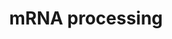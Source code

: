 ---
annotations:
- id: PW:0001073
  parent: regulatory pathway
  type: Pathway Ontology
  value: spliceosome pathway
authors:
- Nsalomonis
- MaintBot
- AlexanderPico
- Thomas
- Khanspers
- Ddigles
- Cizar
- Fehrhart
citedin:
- link: PMC7339012
- link: PMC5732286
description: 'Adapted from Reactome, see: [http://www.reactome.org/cgi-bin/eventbrowser_st_id?ST_ID=REACT_1675.1
  REACT 1675.1]  This process describes the conversion of precursor messenger RNA
  into mature messenger RNA (mRNA). The pre-mRNA molecule undergoes three main modifications.
  These modifications are 5'' capping, 3'' polyadenylation, and RNA splicing, which
  occur in the cell nucleus before the RNA is translated.  5'' Capping: Capping of
  the pre-mRNA involves the addition of 7-methylguanosine (m7G) to the 5'' end. The
  cap protects the 5'' end of the primary RNA transcript from attack by ribonucleases
  that have specificity to the 3''5'' phosphodiester bonds.  3'' Processing: The pre-mRNA
  processing at the 3'' end of the RNA molecule involves cleavage of its 3'' end and
  then the addition of about 200 adenine residues to form a poly(A) tail. As the poly(A)
  tails is synthesised, it binds multiple copies of poly(A) binding protein, which
  protects the 3''end from ribonuclease digestion.  Splicing: RNA splicing is the
  process by which introns, regions of RNA that do not code for protein, are removed
  from the pre-mRNA and the remaining exons connected to re-form a single continuous
  molecule.  Description adapted from Wikipedia: http://en.wikipedia.org/wiki/Post-transcriptional_modification'
last-edited: 2022-05-18
organisms:
- Mus musculus
redirect_from:
- /index.php/Pathway:WP310
- /instance/WP310
- /instance/WP310_rr122791
revision: r122791
schema-jsonld:
- '@context': https://schema.org/
  '@id': https://wikipathways.github.io/pathways/WP310.html
  '@type': Dataset
  creator:
    '@type': Organization
    name: WikiPathways
  description: 'Adapted from Reactome, see: [http://www.reactome.org/cgi-bin/eventbrowser_st_id?ST_ID=REACT_1675.1
    REACT 1675.1]  This process describes the conversion of precursor messenger RNA
    into mature messenger RNA (mRNA). The pre-mRNA molecule undergoes three main modifications.
    These modifications are 5'' capping, 3'' polyadenylation, and RNA splicing, which
    occur in the cell nucleus before the RNA is translated.  5'' Capping: Capping
    of the pre-mRNA involves the addition of 7-methylguanosine (m7G) to the 5'' end.
    The cap protects the 5'' end of the primary RNA transcript from attack by ribonucleases
    that have specificity to the 3''5'' phosphodiester bonds.  3'' Processing: The
    pre-mRNA processing at the 3'' end of the RNA molecule involves cleavage of its
    3'' end and then the addition of about 200 adenine residues to form a poly(A)
    tail. As the poly(A) tails is synthesised, it binds multiple copies of poly(A)
    binding protein, which protects the 3''end from ribonuclease digestion.  Splicing:
    RNA splicing is the process by which introns, regions of RNA that do not code
    for protein, are removed from the pre-mRNA and the remaining exons connected to
    re-form a single continuous molecule.  Description adapted from Wikipedia: http://en.wikipedia.org/wiki/Post-transcriptional_modification'
  keywords:
  - 0610009C03Rik
  - 0610009D07Rik
  - 0610009J05Rik
  - 0610033I05Rik
  - 0710005M24Rik
  - 1110017C15Rik
  - 1110033J19Rik
  - 1110034O07Rik
  - 1110037F02Rik
  - 1190002L16Rik
  - 1190005F20Rik
  - 1200009B18Rik
  - 1300006N24Rik
  - 1500011J06Rik
  - 1500012C14Rik
  - 1600023H17Rik
  - 1700003D06Rik
  - 1700009P03Rik
  - 1700012H05Rik
  - 1700025B16Rik
  - 1700047G05Rik
  - 1700095D18Rik
  - 1810035L17Rik
  - 1810036A22Rik
  - 1810036E18Rik
  - 2010003O18Rik
  - 2010300K22Rik
  - 2010319N22Rik
  - 2210008M09Rik
  - 2310046H11Rik
  - 2400002F11Rik
  - 2410003C20Rik
  - 2410013L13Rik
  - 2410104I19Rik
  - 2410112D09Rik
  - 2600011C06Rik
  - 2600016C11Rik
  - 2600016F06Rik
  - 2610015J01Rik
  - 2610020N02Rik
  - 2610023M21Rik
  - 2610024A01Rik
  - 2610027L16Rik
  - 2610031L17Rik
  - 2610101N10Rik
  - 2610102M01Rik
  - 2610209F03Rik
  - 2610317D23Rik
  - 2700028P07Rik
  - 2700077B20Rik
  - 2700088M22Rik
  - 2810028N01Rik
  - 2810036M01Rik
  - 2810055E05Rik
  - 2810411C16Rik
  - 2810441O16Rik
  - 2810442I21Rik
  - 3000004N20Rik
  - 3100004P22Rik
  - 3110061K15Rik
  - 3200001K10Rik
  - 3830425H19Rik
  - 4632417O19Rik
  - 4921506I22Rik
  - 4922503N01Rik
  - 4930422M05Rik
  - 4930429A22Rik
  - 4930506D01Rik
  - 4930517K11Rik
  - 4930534J06Rik
  - 4930554P13Rik
  - 4930562C03Rik
  - 4930565A21Rik
  - 4932422E22Rik
  - 4932422M17Rik
  - 4932702K14Rik
  - 5031411E02Rik
  - 5330419I02Rik
  - 5730453I16Rik
  - 5730555F13Rik
  - 5730557B15Rik
  - 5730557H03Rik
  - 6330548G22Rik
  - 6720478K01Rik
  - 8030431D03Rik
  - 9130414A06Rik
  - 9430070C08Rik
  - 9530027K23Rik
  - 9630048M01Rik
  - A130095G20Rik
  - AA407033
  - AA522010
  - AA589495
  - AI043106
  - AI194270
  - AI255183
  - AI255207
  - AI255212
  - AI255215
  - AI255219
  - AI255230
  - AI255750
  - AI255840
  - AI255847
  - AI256346
  - AI256354
  - AI314192
  - AI447568
  - AI462171
  - AI462438
  - AI467299
  - AI503051
  - AI504630
  - AI642080
  - AI843301
  - AI844780
  - AL022933
  - AU023006
  - AU045931
  - AW049977
  - AW107884
  - AW260507
  - AW553050
  - Abcb4
  - Acin1
  - Aco1
  - Adam5
  - Adar
  - Adarb2
  - Adat1
  - Afg3l1
  - Afg3l2
  - Akap1
  - Auh
  - B230118G17Rik
  - B230333C21Rik
  - B930007L02Rik
  - BB131279
  - BC013481
  - Bard1
  - Bat1a
  - Bclaf1
  - Bicc1
  - Boll
  - Brca1
  - Brunol4
  - Brunol6
  - C230097K14Rik
  - C330027G06Rik
  - C430048L16Rik
  - C79783
  - C80672
  - C85084
  - Cd2bp2
  - Cdc40
  - Cdk9
  - Cirbp
  - Ciz1
  - Clk1
  - Clk2
  - Clk3
  - Clk4
  - Cnot4
  - Col4a3
  - Cova1
  - Cpeb1
  - Cpeb3
  - Cpeb4
  - Cpsf1
  - Cpsf2
  - Cpsf3
  - Cpsf4
  - Cpsf5
  - Csad
  - Cstf1
  - Cstf2
  - Cstf2t
  - Cstf3
  - Cugbp1
  - Cugbp2
  - Cyp4f18
  - D11Ertd730e
  - D12Mgi40
  - D12Mgi43
  - D15Ertd119e
  - D19Bwg1357e
  - D1Pas1
  - D1Pas1-rs1
  - D230005D02Rik
  - D330023I21Rik
  - D3Jfr1
  - D5Ertd700e
  - D830027H13Rik
  - D8Ertd233e
  - D9Mgi24
  - Dazap1
  - Dazl
  - Ddx1
  - Ddx19a
  - Ddx19b
  - Ddx20
  - Ddx21
  - Ddx24
  - Ddx25
  - Ddx39
  - Ddx3x
  - Ddx4
  - Ddx41
  - Ddx48
  - Ddx5
  - Ddx56
  - Ddx6
  - Dhx15
  - Dhx16
  - Dhx38
  - Dhx8
  - Dhx9
  - Dicer1
  - Dkc1
  - Dnajc8
  - Dnd1
  - Eif3s4
  - Eif3s9
  - Eif4a2
  - Eif4e
  - Eif4e2
  - Eif4e3
  - Eif4g2
  - Eif4g3
  - Elavl1
  - Elavl2
  - Elavl3
  - Elavl4
  - Eral1
  - Ewsr1
  - Exosc4
  - Exosc5
  - Exosc7
  - Exosc8
  - Exosc9
  - Fbl
  - Fmr1
  - Fnbp3
  - Fus
  - Fusip1
  - Fxr1h
  - Fxr2h
  - G3bp2-pending
  - G430095G15Rik
  - Ggcx
  - Grsf1
  - H2-Bf
  - Hdp
  - Hnrpa0
  - Hnrpa1
  - Hnrpa2b1
  - Hnrpa3
  - Hnrpab
  - Hnrpc
  - Hnrpd
  - Hnrpdl
  - Hnrpf
  - Hnrph1
  - Hnrph2
  - Hnrpk
  - Hnrpl
  - Hnrpll
  - Hnrpm
  - Hnrpr
  - Hnrpu
  - Hrmt1l1
  - Hrmt1l2
  - Htatsf1
  - Htf9c
  - Igf2bp1
  - Igf2bp3
  - Ilf3
  - Ilkap
  - Imp4
  - LSMD1_MOUSE
  - Lgtn
  - Lrrn6a
  - Lsm1
  - Lsm11
  - Lsm2
  - Lsm4
  - Lsm7
  - Lsm8
  - MGI:1336880
  - MGI:1351465
  - MGI:1926224
  - MGI:2387367
  - MGI:2661424
  - Matr3
  - Matr3-ps1
  - Matr3-ps2
  - Mbnl1
  - Mettl3
  - Mki67ip
  - Mrpl11
  - Mrpl23
  - Mrps28
  - Msi1h
  - Msi2h
  - Myef2
  - Ncbp1
  - Ncbp2
  - Ncl
  - Nhp2l1
  - Nol8
  - Nono
  - Npm1
  - Nsap1l-pending
  - Nsep1
  - Nufip1
  - Nxf1
  - Nxf7
  - Oas1a
  - Oas1b
  - Oas1g
  - Oas2
  - Oas3
  - Oasl2
  - PRP17_MOUSE
  - Pabpc1
  - Pabpc2
  - Pabpc4
  - Pabpc5
  - Pabpn1
  - Papola
  - Papolb
  - Papolg
  - Park7
  - Pcbp1
  - Pcbp2
  - Pcbp3
  - Pcbp4
  - Pcolce
  - Phf5a
  - Poldip3
  - Polr2a
  - Polr2g
  - Ppargc1a
  - Ppargc1b
  - Ppie
  - Ppil4
  - Ppm1g
  - Ppp1r14b
  - Ppp1r8
  - Prkr
  - Prpf18
  - Prpf3
  - Prpf4
  - Prpf4b
  - Prpf8
  - Pskh1
  - Pspc1
  - Ptbp1
  - Ptbp2
  - Pum1
  - Pum2
  - Qk
  - Rad21
  - Rad52b
  - Rae1
  - Raly
  - Rbed1
  - Rbm10
  - Rbm11
  - Rbm12
  - Rbm13
  - Rbm14
  - Rbm15b
  - Rbm16
  - Rbm17
  - Rbm18
  - Rbm19
  - Rbm21
  - Rbm22
  - Rbm28
  - Rbm3
  - Rbm31y
  - Rbm4
  - Rbm5
  - Rbm6
  - Rbm7
  - Rbm8a
  - Rbm9
  - Rbms1
  - Rbms2
  - Rbms3
  - Rbmx
  - Rbmx2
  - Rbmxrt
  - Rbmy1a1
  - Rbpms
  - Rbpms2
  - Rdbp
  - Refbp2
  - Rnaseh2a
  - Rnasel
  - Rnaset2
  - Rngtt
  - Rnmt
  - Rnmtl1
  - Rnpc1
  - Rnpc2
  - Rnpep
  - Rnpepl1
  - Rnps1
  - Rnu108
  - Rnu11
  - Rnu12
  - Rnu1a1
  - Rnu1a2
  - Rnu1b1
  - Rnu1b2
  - Rnu1b6
  - Rnu2
  - Rnu6
  - Rod1
  - Rpl11
  - Rpl12
  - Rpl19
  - Rpl22
  - Rpl26
  - Rpl32
  - Rpl37
  - Rpl38
  - Rpl39
  - Rpl7
  - Rpl8
  - Rpl9
  - Rpp14
  - Rps11
  - Rps13
  - Rps14
  - Rps20
  - Rps23
  - Rps24
  - Rps27
  - Rps28
  - Rps29
  - Rps4x
  - Rps6
  - Rps7
  - Rps9
  - Safb2
  - Sart3
  - Sbno1
  - Sca1
  - Scye1
  - Secisbp2
  - Sf3a1
  - Sf3a2
  - Sf3a3
  - Sf3b1
  - Sf3b2
  - Sf3b3
  - Sf3b4
  - Sf3b5
  - Sf4
  - Sfpq
  - Sfrs1
  - Sfrs10
  - Sfrs11
  - Sfrs12
  - Sfrs14
  - Sfrs16
  - Sfrs2
  - Sfrs3
  - Sfrs4
  - Sfrs5
  - Sfrs6
  - Sfrs7
  - Sfrs8
  - Sfrs9
  - Slbp
  - Slc25a4
  - Slc6a8
  - Smc1l1
  - Smn1
  - Snrp1c
  - Snrp70
  - Snrpa
  - Snrpa1
  - Snrpb
  - Snrpb2
  - Snrpd1
  - Snrpd2
  - Snrpd3
  - Snrpe
  - Snrpf
  - Snrpg
  - Snrpn
  - Son
  - Spen
  - Spop
  - Srp14
  - Srp19
  - Srp54
  - Srp68
  - Srp9
  - Srpk1
  - Srpk2
  - Srrm1
  - Ssa2
  - Ssb
  - Stau1
  - Supt5h
  - Syncrip
  - Synj2
  - Taf15
  - Tarbp2
  - Tardbp
  - Tdrd7
  - Tenr
  - Tert
  - Thoc4
  - Tia1
  - Tiaf1
  - Tial1
  - Tlr5
  - Tmed10
  - Tnrc4
  - Tnrc6c
  - Traf6
  - Trim21
  - Tsn
  - Ttc14
  - Txnl4
  - U2af1
  - U2af1-rs1
  - U2af1-rs2
  - U2af2
  - Uhmk1
  - V1rc17
  - Wbp4
  - Wbscr1
  - Wdr55
  - Wdr9
  - Xrn2
  - Zbp1
  - Zfml
  - Zfp346
  - Zfp385
  - Zfp622
  - Zmat2
  license: CC0
  name: mRNA processing
seo: CreativeWork
title: mRNA processing
wpid: WP310
---